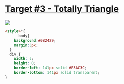 # [Target #3 - Totally Triangle](https://cssbattle.dev/play/13)

![](https://cssbattle.dev/targets/13.png)

```HTML
<style>*{
      body{
    background:#0B2429;
    margin:0px;
  }
  div {
    width: 0;
  	height: 0;
    border-left: 141px solid #F3AC3C;
	border-bottom: 141px solid transparent;
}
```
